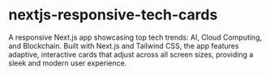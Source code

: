 # nextjs-responsive-tech-cards
A responsive Next.js app showcasing top tech trends: AI, Cloud Computing, and Blockchain. Built with Next.js and Tailwind CSS, the app features adaptive, interactive cards that adjust across all screen sizes, providing a sleek and modern user experience.
